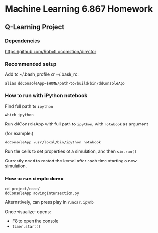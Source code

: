 # Machine Learning 6.867 Homework

## Q-Learning Project

### Dependencies

https://github.com/RobotLocomotion/director

### Recommended setup

Add to ~/.bash_profile or ~/.bash_rc:

`alias ddConsoleApp=$HOME/path-to/build/bin/ddConsoleApp`

### How to run with iPython notebook

Find full path to `ipython`

```
which ipython
```

Run ddConsoleApp with full path to `ipython`, with `notebook` as argument

(for example:)

```
ddConsoleApp /usr/local/bin/ipython notebook
```

Run the cells to set properties of a simulation, and then `sim.run()`

Currently need to restart the kernel after each time starting a new simulation.



### How to run simple demo

```
cd project/code/
ddConsoleApp movingIntersection.py
```

Alternatively, can press play in `runcar.ipynb`

Once visualizer opens:

- F8 to open the console
- `timer.start()`






